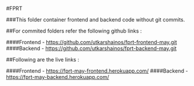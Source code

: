 #FPRT

###This folder container frontend and backend code without git commits.

##For commited folders refer the following github links :

####Frontend - https://github.com/utkarshainos/fprt-frontend-may.git
####Backend - https://github.com/utkarshainos/fprt-backend-may.git


##Following are the live links :

####Frontend - https://fprt-may-frontend.herokuapp.com/ 
####Backend - https://fprt-may-backend.herokuapp.com/

